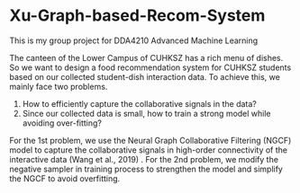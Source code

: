 # Xu-Graph-based-Recom-System
This is my group project for DDA4210 Advanced Machine Learning

<p>

The canteen of the Lower Campus of CUHKSZ has a rich menu of dishes. So we want to design
a food recommendation system for CUHKSZ students based on our collected student-dish interaction
data.
To achieve this, we mainly face two problems.
1. How to efficiently capture the collaborative signals in the data?
2. Since our collected data is small, how to train a strong model while avoiding over-fitting?

<p>
For the 1st problem, we use the Neural Graph Collaborative Filtering (NGCF) model to capture
the collaborative signals in high-order connectivity of the interactive data (Wang et al., 2019) .
For the 2nd problem, we modify the negative sampler in training process to strengthen the model
and simplify the NGCF to avoid overfitting.
